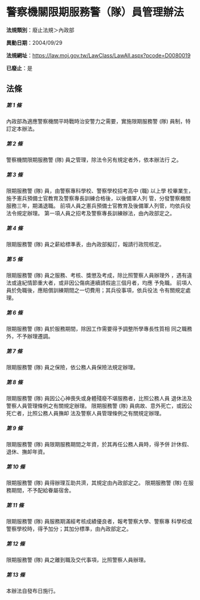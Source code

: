 # 警察機關限期服務警（隊）員管理辦法

**法規類別**：廢止法規＞內政部

**異動日期**：2004/09/29  

**法規網址**：https://law.moj.gov.tw/LawClass/LawAll.aspx?pcode=D0080019

**已廢止**：是



## 法條
##### 第 1 條
內政部為適應警察機關平時戰時治安警力之需要，實施限期服務警 (隊)
員制，特訂定本辦法。

##### 第 2 條
警察機關限期服務警 (隊) 員之管理，除法令另有規定者外，依本辦法行
之。

##### 第 3 條
限期服務警 (隊) 員，由警察專科學校、警察學校招考高中 (職) 以上學
校畢業生，施予憲兵預備士官教育及警察專長訓練合格後，以後備軍人列
管，分發警察機關服務三年，期滿退職。
前項人員之憲兵預備士官教育及後備軍人列管，均依兵役法令規定辦理。
第一項人員之招考及警察專長訓練辦法，由內政部定之。

##### 第 4 條
限期服務警 (隊) 員之薪給標準表，由內政部擬訂，報請行政院核定。

##### 第 5 條
限期服務警 (隊) 員之服務、考核、獎懲及考成，除比照警察人員辦理外
，遇有違法或違紀情節重大者，或非因公傷病連續請假逾三個月者，均應
予免職。
前項人員於免職後，應賠償訓練期間之一切費用；其兵役事項，依兵役法
令有關規定處理。

##### 第 6 條
限期服務警 (隊) 員於服務期間，除因工作需要得予調整所學專長性質相
同之職務外，不予辦理遷調。

##### 第 7 條
限期服務警 (隊) 員之保險，依公務人員保險法規定辦理。

##### 第 8 條
限期服務警 (隊) 員因公心神喪失或身體殘廢不堪服務者，比照公務人員
退休法及警察人員管理條例之有關規定辦理。
限期服務警 (隊) 員病故、意外死亡，或因公死亡者，比照公務人員撫卹
法及警察人員管理條例之有關規定辦理。

##### 第 9 條
限期服務警 (隊) 員限期服務期間之年資，於其再任公務人員時，得予併
計休假、退休、撫卹年資。

##### 第 10 條
限期服務警 (隊) 員得辦理互助共濟，其規定由內政部定之。
限期服務警 (隊) 在服務期間，不予配給眷屬宿舍。

##### 第 11 條
限期服務警 (隊) 員服務期滿經考核成績優良者，報考警察大學、警察專
科學校或警察學校時，得予加分；其加分標準，由內政部定之。

##### 第 12 條
限期服務警 (隊) 員之離到職及交代事項，比照警察人員辦理。

##### 第 13 條
本辦法自發布日施行。


